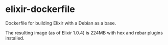# elixir-dockerfile
Dockerfile for building Elixir with a Debian as a base.

The resulting image (as of Elixir 1.0.4) is 224MB with hex and rebar plugins installed.
